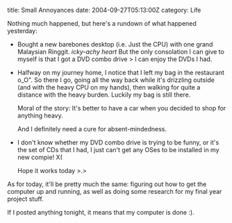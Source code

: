 title: Small Annoyances
date: 2004-09-27T05:13:00Z
category: Life

Nothing much happened, but here's a rundown of what happened yesterday:

- Bought a new barebones desktop (i.e. Just the CPU) with one grand Malaysian Ringgit. *icky-achy heart* But the only consolation I can give to myself is that I got a DVD combo drive > I can enjoy the DVDs I had.
- Halfway on my journey home, I notice that I left my bag in the restaurant o\_O". So there I go, going all the way back while it's drizzling outside (and with the heavy CPU on my hands), then walking for quite a distance with the heavy burden. Luckily my bag is still there.

    Moral of the story: It's better to have a car when you decided to shop for anything heavy.

    And I definitely need a cure for absent-mindedness.

- I don't know whether my DVD combo drive is trying to be funny, or it's the set of CDs that I had, I just can't get any OSes to be installed in my new compie! X(

    Hope it works today >.>

As for today, it'll be pretty much the same: figuring out how to get the computer up and running, as well as doing some research for my final year project stuff.

If I posted anything tonight, it means that my computer is done :).
